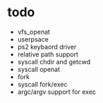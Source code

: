 # todo
- vfs_openat
- userpsace
- ps2 keybaord driver
- relative path support
- syscall chdir and getcwd
- syscall openat
- fork
- syscall fork/exec
- argc/argv  support for exec
